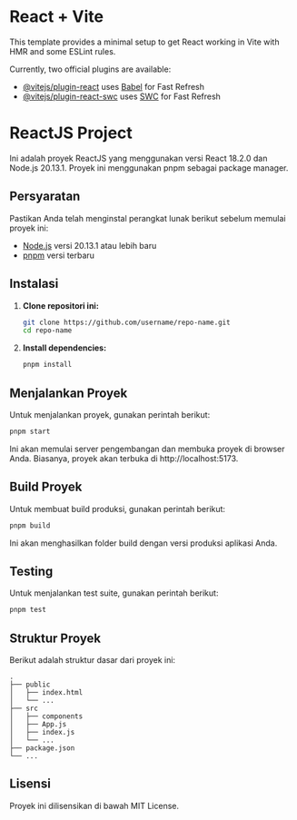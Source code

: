 # React + Vite

This template provides a minimal setup to get React working in Vite with HMR and some ESLint rules.

Currently, two official plugins are available:

- [@vitejs/plugin-react](https://github.com/vitejs/vite-plugin-react/blob/main/packages/plugin-react/README.md) uses [Babel](https://babeljs.io/) for Fast Refresh
- [@vitejs/plugin-react-swc](https://github.com/vitejs/vite-plugin-react-swc) uses [SWC](https://swc.rs/) for Fast Refresh

# ReactJS Project

Ini adalah proyek ReactJS yang menggunakan versi React 18.2.0 dan Node.js 20.13.1. Proyek ini menggunakan pnpm sebagai package manager.

## Persyaratan

Pastikan Anda telah menginstal perangkat lunak berikut sebelum memulai proyek ini:

- [Node.js](https://nodejs.org/) versi 20.13.1 atau lebih baru
- [pnpm](https://pnpm.io/) versi terbaru

## Instalasi

1. **Clone repositori ini:**

    ```sh
    git clone https://github.com/username/repo-name.git
    cd repo-name
    ```

2. **Install dependencies:**

    ```sh
    pnpm install
    ```

## Menjalankan Proyek

Untuk menjalankan proyek, gunakan perintah berikut:

```sh
pnpm start
```

Ini akan memulai server pengembangan dan membuka proyek di browser Anda. Biasanya, proyek akan terbuka di http://localhost:5173.

## Build Proyek

Untuk membuat build produksi, gunakan perintah berikut:

```sh
pnpm build
```

Ini akan menghasilkan folder build dengan versi produksi aplikasi Anda.

## Testing

Untuk menjalankan test suite, gunakan perintah berikut:

```sh
pnpm test
```

## Struktur Proyek

Berikut adalah struktur dasar dari proyek ini:

```plaintext
.
├── public
│   ├── index.html
│   └── ...
├── src
│   ├── components
│   ├── App.js
│   ├── index.js
│   └── ...
├── package.json
└── ...
```

## Lisensi

Proyek ini dilisensikan di bawah MIT License.

